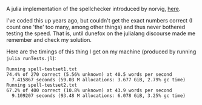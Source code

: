 A julia implementation of the spellchecker introduced by norvig, [here](https://norvig.com/spell-correct.html). 

I've coded this up years ago, but couldn't get the exact numbers correct (I count one 'the' too many, among other things) and thus never bothered testing the speed. That is, until dunefox on the julialang discourse made me remember and check my solution.

Here are the timings of this thing I get on my machine (produced by running `julia runTests.jl`):

```
Running spell-testset1.txt
74.4% of 270 correct (5.56% unknown) at 40.5 words per second        
  7.415867 seconds (59.03 M allocations: 3.677 GiB, 2.79% gc time)   
Running spell-testset2.txt
67.2% of 400 correct (10.8% unknown) at 43.9 words per second        
  9.109207 seconds (93.48 M allocations: 6.078 GiB, 3.25% gc time)  
```
